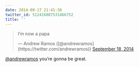 ```yaml
---
date: 2014-09-17 21:41:30
twitter_id: 512416087531466752
title: ''
---
```


<blockquote class="twitter-tweet"><p lang="en" dir="ltr">I’m now a papa</p>&mdash; Andrew Ramos ([@andrewramos](https://twitter.com/andrewramos)) <a href="https://twitter.com/andrewramos/status/512414755286679552?ref_src=twsrc%5Etfw">September 18, 2014</a></blockquote>
<script async src="https://platform.twitter.com/widgets.js" charset="utf-8"></script>

[@andrewramos](https://twitter.com/andrewramos) you’re gonna be great.
